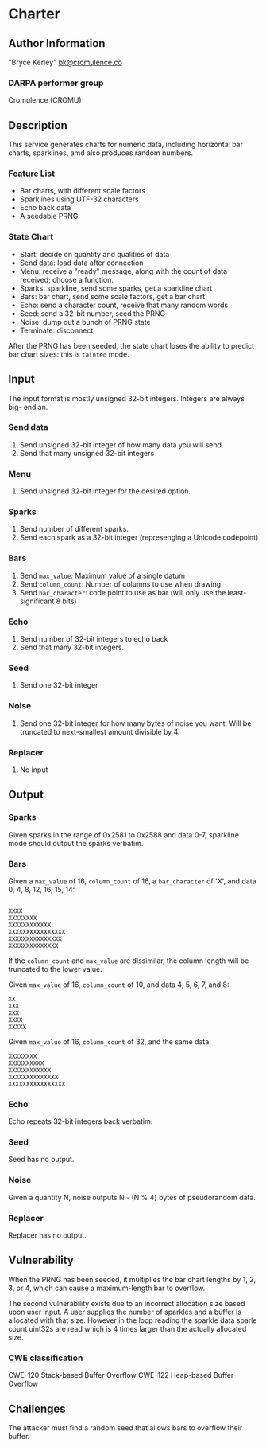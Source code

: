 # Charter

## Author Information

"Bryce Kerley" <bk@cromulence.co>

### DARPA performer group
Cromulence (CROMU)

## Description

This service generates charts for numeric data, including horizontal bar charts,
sparklines, amd also produces random numbers.

### Feature List

* Bar charts, with different scale factors
* Sparklines using UTF-32 characters
* Echo back data
* A seedable PRNG

### State Chart

* Start: decide on quantity and qualities of data
* Send data: load data after connection
* Menu: receive a "ready" message, along with the count of data received; choose
  a function.
* Sparks: sparkline, send some sparks, get a sparkline chart
* Bars: bar chart, send some scale factors, get a bar chart
* Echo: send a character count, receive that many random words
* Seed: send a 32-bit number, seed the PRNG
* Noise: dump out a bunch of PRNG state
* Terminate: disconnect

After the PRNG has been seeded, the state chart loses the ability to predict
bar chart sizes: this is `tainted` mode.

## Input

The input format is mostly unsigned 32-bit integers. Integers are always big-
endian.

### Send data

1. Send unsigned 32-bit integer of how many data you will send.
2. Send that many unsigned 32-bit integers

### Menu

1. Send unsigned 32-bit integer for the desired option.

### Sparks

1. Send number of different sparks.
2. Send each spark as a 32-bit integer (represenging a Unicode codepoint)

### Bars

1. Send `max_value`: Maximum value of a single datum
2. Send `column_count`: Number of columns to use when drawing
3. Send `bar_character`: code point to use as bar (will only use the least-significant
   8 bits)

### Echo

1. Send number of 32-bit integers to echo back
2. Send that many 32-bit integers.

### Seed

1. Send one 32-bit integer

### Noise

1. Send one 32-bit integer for how many bytes of noise you want. Will be
   truncated to next-smallest amount divisible by 4.

### Replacer

1. No input

## Output

### Sparks

Given sparks in the range of 0x2581 to 0x2588 and data 0-7, sparkline mode
should output the sparks verbatim.

### Bars

Given a `max_value` of 16, `column_count` of 16, a `bar_character` of 'X', and
data 0, 4, 8, 12, 16, 15, 14:

```

XXXX
XXXXXXXX
XXXXXXXXXXXX
XXXXXXXXXXXXXXXX
XXXXXXXXXXXXXXX
XXXXXXXXXXXXXX
```

If the `column_count` and `max_value` are dissimilar, the column length will
be truncated to the lower value.

Given `max_value` of 16, `column_count` of 10, and data 4, 5, 6, 7, and 8:

```
XX
XXX
XXX
XXXX
XXXXX
```

Given `max_value` of 16, `column_count` of 32, and the same data:

```
XXXXXXXX
XXXXXXXXXX
XXXXXXXXXXXX
XXXXXXXXXXXXXX
XXXXXXXXXXXXXXXX
```

### Echo

Echo repeats 32-bit integers back verbatim.

### Seed

Seed has no output.

### Noise

Given a quantity N, noise outputs N - (N % 4) bytes of pseudorandom data.

### Replacer

Replacer has no output.

## Vulnerability
When the PRNG has been seeded, it multiplies the bar chart lengths by 1, 2, 3,
or 4, which can cause a maximum-length bar to overflow.

The second vulnerability exists due to an incorrect allocation size based upon user input. A user supplies the number of sparkles and a buffer is allocated with that size. However in the loop reading  the sparkle data sparle count uint32s are read which is 4 times larger than the actually allocated size.

### CWE classification
CWE-120 Stack-based Buffer Overflow
CWE-122 Heap-based Buffer Overflow

## Challenges

The attacker must find a random seed that allows bars to overflow their buffer.
